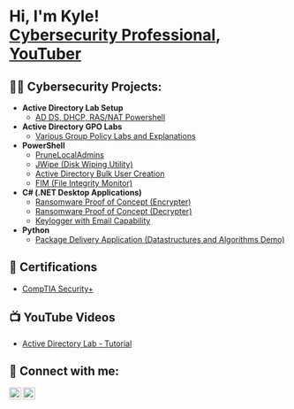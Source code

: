 <h1>Hi, I'm Kyle! <br/> <a href="https://www.linkedin.com/in/kyle-ingri-82592831a/">Cybersecurity Professional</a>, <a href="https://www.youtube.com/@K-ING-TECH/videos">YouTuber</a></h1>

<h2>👨‍💻 Cybersecurity Projects:</h2>

- <b>Active Directory Lab Setup</b>
  - [AD DS, DHCP, RAS/NAT Powershell](https://github.com/K-ING-TECH/Active_Directory_Lab)
- <b>Active Directory GPO Labs</b>
  - [Various Group Policy Labs and Explanations](https://github.com/K-ING-TECH/Active_Directory_GPO_Labs/blob/main/README.md) 
- <b>PowerShell</b>
  - [PruneLocalAdmins](https://github.com/joshmadakor1/Sentinel-Lab)
  - [JWipe (Disk Wiping Utility)](https://github.com/joshmadakor1/Jwipe.PowerShell)
  - [Active Directory Bulk User Creation](https://github.com/joshmadakor1/AD_PS)
  - [FIM (File Integrity Monitor)](https://github.com/joshmadakor1/PowerShell-Integrity-FIM)
- <b>C# (.NET Desktop Applications)</b>
  - [Ransomware Proof of Concept (Encrypter)](https://github.com/joshmadakor1/EncrypterPOC)
  - [Ransomware Proof of Concept (Decrypter)](https://github.com/joshmadakor1/DecrypterPOC)
  - [Keylogger with Email Capability](https://github.com/joshmadakor1/Key-Logger-With-Email)
- <b>Python</b>
  - [Package Delivery Application (Datastructures and Algorithms Demo)](https://github.com/joshmadakor1/Package-Delivery-Pathfinding-Algorithm)
 
<h2>📄 Certifications</h2>

- [CompTIA Security+](https://www.credly.com/badges/1575f9cf-ed34-4e85-861c-865980c71619/public_url) 

<h2>📺 YouTube Videos</h2>

- [Active Directory Lab - Tutorial](https://youtu.be/DWixn3LNJgI?si=QLWgaq8hbEk9Zj8V)

<h2> 🤳 Connect with me:</h2>

[<img align="left" alt="K-ING-TECH | YouTube" width="22px" src="https://cdn.jsdelivr.net/npm/simple-icons@v3/icons/youtube.svg" />][youtube]
[<img align="left" alt="JoshMadakor | LinkedIn" width="22px" src="https://cdn.jsdelivr.net/npm/simple-icons@v3/icons/linkedin.svg" />][linkedin]

[youtube]: https://www.youtube.com/@K-ING-TECH/videos
[linkedin]: https://www.linkedin.com/in/kyle-ingri-82592831a/


